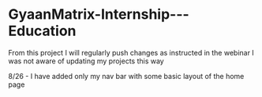 # GyaanMatrix-Internship---Education

From this project I will regularly push changes as instructed in the webinar
I was not aware of updating my projects this way 

8/26 - I have added only my nav bar with some basic layout of the home page
